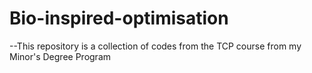 # Bio-inspired-optimisation

--This repository is a collection of codes from the TCP course from my Minor's Degree Program